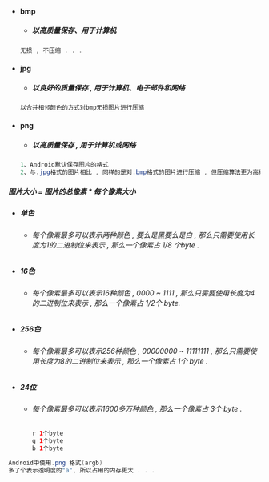 * #### bmp

  * ##### 以高质量保存、用于计算机

  ```java
  无损 , 不压缩 . . .
  ```
* #### jpg

  * ##### 以良好的质量保存 , 用于计算机、电子邮件和网络

  ```java
  以合并相邻颜色的方式对bmp无损图片进行压缩
  ```
* #### png

  * ##### 以高质量保存 , 用于计算机或网络

  ```java
  1、Android默认保存图片的格式
  2、与.jpg格式的图片相比 , 同样的是对.bmp格式的图片进行压缩 , 但压缩算法更为高级
  ```

##### 图片大小 = 图片的总像素 \* 每个像素大小

* ##### 单色

  * ###### 每个像素最多可以表示两种颜色 , 要么是黑要么是白 , 那么只需要使用长度为1的二进制位来表示 , 那么一个像素占 1/8 个byte .
* ##### 16色

  * ###### 每个像素最多可以表示16种颜色 , 0000 ~ 1111 , 那么只需要使用长度为4的二进制位来表示 , 那么一个像素占 1/2个 byte.
* ##### 256色

  * ###### 每个像素最多可以表示256种颜色 , 00000000 ~ 11111111 , 那么只需要使用长度为8的二进制位来表示 , 那么一个像素占 1个 byte .
* ##### 24位

  * ###### 每个像素最多可以表示1600多万种颜色 , 那么一个像素占 3个 byte .

    ```java
    r 1个byte
    g 1个byte
    b 1个byte
    ```

```java
Android中使用.png 格式(argb)
多了个表示透明度的"a", 所以占用的内存更大 . . .
```




